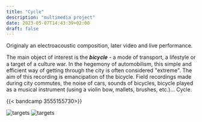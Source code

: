 ```yaml
---
title: "Cycle"
description: "multimedia project"
date: 2023-05-07T14:43:39+02:00
draft: false
---
```


Originaly an electroacoustic composition, later video and live performance. 

The main object of interest is the 𝒃𝒊𝒄𝒚𝒄𝒍𝒆 - a mode of transport, a lifestyle or a target of a culture war. In the hegemony of automobilism, this simple and efficient way of getting through the city is often considered "extreme". The aim of this recording is emancipation of the bicycle. Field recordings made during city commutes, the noise of cars, sounds of bicycles, bicycle played as a musical instrument (using a violin bow, mallets, brushes, etc.)... Cycle.

{{< bandcamp 3555155730>}}

![targets](/images/content/cycle_live.jpg)
![targets](/images/content/cycle1.jpg)
